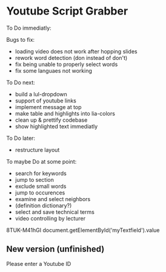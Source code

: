 <!--
author:   Daniel Hoffmann

version:  0.0.1

language: en

narrator: US English Female




script: http://localhost:3000/home/english-lia/base.js
script: http://localhost:3000/home/english-lia/consys.js
script: http://localhost:3000/home/english-lia/grabber.js
script: http://localhost:3000/home/english-lia/lul.js
link: http://localhost:3000/home/english-lia/lul.css
link: http://localhost:3000/home/english-lia/consys.css





-->

# Youtube Script Grabber

To Do immediatly:

Bugs to fix:

* loading video does not work after hopping slides
* rework word detection (don instead of don't)
* fix being unable to properly select words
* fix some languaes not working

To Do next:
* build a lul-dropdown
* support of youtube links
* implement message at top
* make table and highlights into lia-colors
* clean up & prettify codebase
* show highlighted text immediatly

To Do later:

* restructure layout




To maybe Do at some point:

* search for keywords
* jump to section
* exclude small words
* jump to occurences
* examine and select neighbors
* (definition dictionary?)
* select and save technical terms
* video controlling by lecturer

8TUK-M41hGI
document.getElementById('myTextfield').value




## New version (unfinished)
<script input="hidden" defer> loadYTAPI(); initalizeUI();</script>

Please enter a Youtube ID


<div id='frame'></div>

<span id="sortSelectDummy"></span>
<span id="languageSelectDummy"></span>
<span id="idEnterDummy"></span>
<br>

<div id = "playerDummy"></div>
<div style="height:600px; overflow:auto;">
<p id="textDummy"></p>
</div>

<div id="statsTableDummy"></div>
